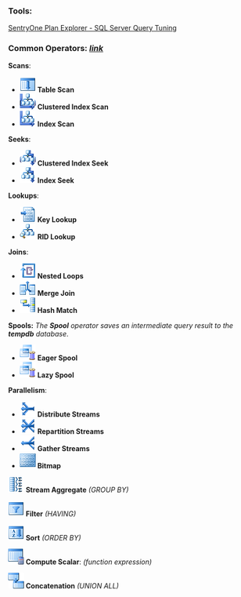 ### Tools:
[SentryOne Plan Explorer - SQL Server Query Tuning](https://www.sentryone.com/plan-explorer)

### Common Operators: [*link*](https://docs.microsoft.com/en-us/sql/relational-databases/showplan-logical-and-physical-operators-reference)

**Scans**:
- ![alt text](imgs/table-scan-32x.gif) **Table Scan**
- ![alt text](imgs/clustered-index-scan-32x.gif) **Clustered Index Scan** 
- ![alt text](imgs/nonclustered-index-scan-32x.gif) **Index Scan** 

**Seeks**:
- ![alt text](imgs/clustered-index-seek-32x.gif) **Clustered Index Seek** 
- ![alt text](imgs/index-seek-32x.gif) **Index Seek** 

**Lookups**:
- ![alt text](imgs/bookmark-lookup-32x.gif) **Key Lookup** 
- ![alt text](imgs/rid-nonclust-locate-32x.gif) **RID Lookup** 

**Joins**:
- ![alt text](imgs/nested-loops-32x.gif) **Nested Loops** 
- ![alt text](imgs/merge-join-32x.gif) **Merge Join** 
- ![alt text](imgs/hash-match-32x.gif) **Hash Match** 

**Spools:** *The **Spool** operator saves an intermediate query result to the **tempdb** database*.
- ![alt text](imgs/spool-32x.gif) **Eager Spool**
- ![alt text](imgs/spool-32x.gif) **Lazy Spool**

**Parallelism**:
- ![alt text](imgs/parallelism-distribute-stream.gif) **Distribute Streams**
- ![alt text](imgs/parallelism-repartition-stream.gif) **Repartition Streams**
- ![alt text](imgs/parallelism-32x.gif) **Gather Streams**
- ![alt text](imgs/bitmap-32x.gif) **Bitmap**

![alt text](imgs/stream-aggregate-32x.gif) **Stream Aggregate** *(GROUP BY)*

![alt text](imgs/filter-32x.gif) **Filter** *(HAVING)*

![alt text](imgs/sort-32x.gif) **Sort** *(ORDER BY)*

![alt text](imgs/compute-scalar-32x.gif) **Compute Scalar**: *(function expression)*

![alt text](imgs/concatenation-32x.gif) **Concatenation** *(UNION ALL)*
